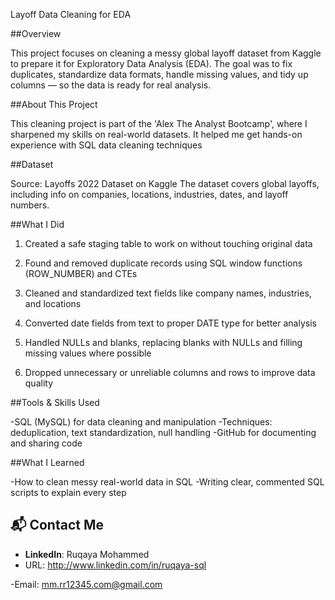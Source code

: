 
Layoff Data Cleaning for EDA


##Overview

This project focuses on cleaning a messy global layoff dataset from Kaggle to prepare it for Exploratory Data Analysis (EDA).
The goal was to fix duplicates, standardize data formats, handle missing values, and tidy up columns — 
so the data is ready for real analysis.


##About This Project

This cleaning project is part of the 'Alex The Analyst Bootcamp',
 where I sharpened my skills on real-world datasets.
It helped me get hands-on experience with SQL data cleaning techniques



##Dataset

Source: Layoffs 2022 Dataset on Kaggle
The dataset covers global layoffs, including info on companies, locations, industries, dates, and layoff numbers.


##What I Did

1. Created a safe staging table to work on without touching original data

2. Found and removed duplicate records using SQL window functions (ROW_NUMBER) and CTEs

3. Cleaned and standardized text fields like company names, industries, and locations

4. Converted date fields from text to proper DATE type for better analysis

5. Handled NULLs and blanks, replacing blanks with NULLs and filling missing values where possible

6. Dropped unnecessary or unreliable columns and rows to improve data quality



##Tools & Skills Used

-SQL (MySQL) for data cleaning and manipulation
-Techniques: deduplication, text standardization, null handling
-GitHub for documenting and sharing code


##What I Learned

-How to clean messy real-world data in SQL
-Writing clear, commented SQL scripts to explain every step

## 📬 Contact Me
- **LinkedIn**: Ruqaya Mohammed
- URL: http://www.linkedin.com/in/ruqaya-sql

-Email: mm.rr12345.com@gmail.com 
